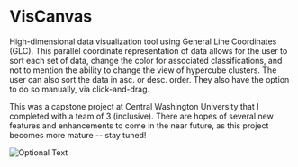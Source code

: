  # VisCanvas
High-dimensional data visualization tool using General Line Coordinates (GLC). This parallel coordinate representation of data allows for the user to sort each set of data, change the color for associated classifications, and not to mention the ability to change the view of hypercube clusters. The user can also sort the data in asc. or desc. order. They also have the option to do so manually, via click-and-drag.

This was a capstone project at Central Washington University that I completed with a team of 3 (inclusive). There are hopes of several new features and enhancements to come in the near future, as this project becomes more mature -- stay tuned!


![Optional Text](../master/image/viscanvas_tn.jpg)
